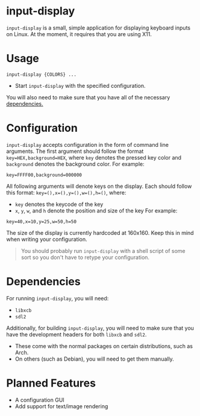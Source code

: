 # input-display
`input-display` is a small, simple application for displaying keyboard inputs 
on Linux. At the moment, it requires that you are using X11.

# Usage
`input-display {COLORS} ...`
- Start `input-display` with the specified configuration.

You will also need to make sure that you have all of the necessary [dependencies.](#dependencies)

# Configuration
`input-display` accepts configuration in the form of command line arguments.
The first argument should follow the format `key=HEX,background=HEX`, where `key` denotes the pressed key color and `background` denotes the background color. For example:

```
key=FFFF00,background=000000
```

All following arguments will denote keys on the display. Each should follow this format: `key=(),x=(),y=(),w=(),h=()`, where:
- `key` denotes the keycode of the key
- `x`, `y`, `w`, and `h` denote the position and size of the key
For example:

```
key=40,x=10,y=25,w=50,h=50
```

The size of the display is currently hardcoded at 160x160. Keep this in mind when writing your configuration.

> You should probably run `input-display` with a shell script of some sort so you don't have to retype your configuration.

# Dependencies
For running `input-display`, you will need:
- `libxcb`
- `sdl2`

Additionally, for building `input-display`, you will need to make sure that 
you have the development headers for both `libxcb` and `sdl2`.
  - These come with the normal packages on certain distributions, such as Arch.
  - On others (such as Debian), you will need to get them manually.

# Planned Features
- A configuration GUI
- Add support for text/image rendering
